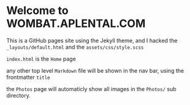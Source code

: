# Welcome to WOMBAT.APLENTAL.COM

This is a GitHub pages site using the Jekyll theme, and I hacked the `_layouts/default.html` and the `assets/css/style.scss`

`index.html` is the `Home` page 

any other top level `Markdown` file will be shown in the nav bar, using the frontmatter `title`

the `Photos` page will automaticly show all images in the `Photos/` sub directory.
